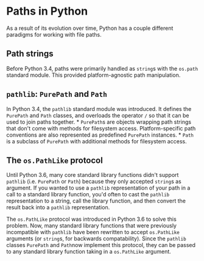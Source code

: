 # Paths in Python

As a result of its evolution over time, Python has a couple different paradigms for working with file paths.

## Path strings

Before Python 3.4, paths were primarily handled as `string`s with the `os.path` standard module. This provided platform-agnostic path manipulation.

## `pathlib`: `PurePath` and `Path`

In Python 3.4, the `pathlib` standard module was introduced. It defines the `PurePath` and `Path` classes, and overloads the operator `/` so that it can be used to join paths together. * `PurePath`s are objects wrapping path strings that don't come with methods for filesystem access. Platform-specific path conventions are also represented as predefined `PurePath` instances. * `Path` is a subclass of `PurePath` with additional methods for filesystem access.

## The `os.PathLike` protocol

Until Python 3.6, many core standard library functions didn't support `pathlib` (i.e. `PurePath` or `Path`) because they only accepted `string`s as argument. If you wanted to use a `pathlib` representation of your path in a call to a standard library function, you'd often to cast the `pathlib` representation to a string, call the library function, and then convert the result back into a `pathlib` representation.

The `os.PathLike` protocol was introduced in Python 3.6 to solve this problem. Now, many standard library functions that were previously incompatible with `pathlib` have been rewritten to accept `os.PathLike` arguments (or `string`s, for backwards compatability). Since the `pathlib` classes `PurePath` and `Path`now implement this protocol, they can be passed to any standard library function taking in a `os.PathLike` argument.
